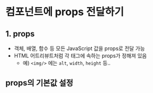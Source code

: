 # 컴포넌트에 props 전달하기

## 1. props
- 객체, 배열, 함수 등 모든 JavaScript 값을 props로 전달 가능
- HTML 어트리뷰트처럼 각 태그에 속하는 props가 정해져 있음
  - 예) `<img/>` 에는 `alt`, `width`, `height` 등..

## props의 기본값 설정


